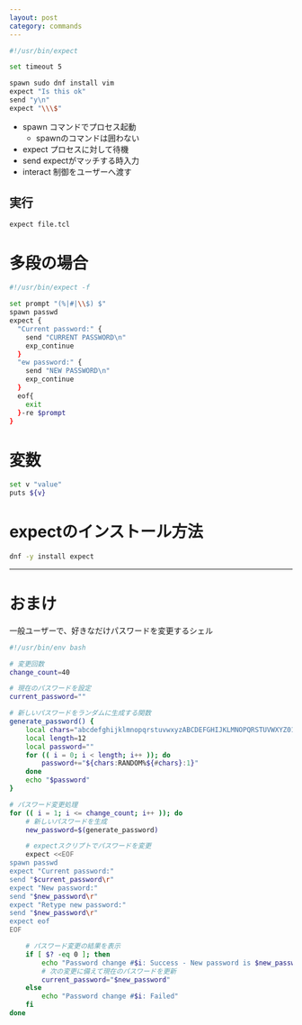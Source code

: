 ```yaml
---
layout: post
category: commands
---
```


```sh
#!/usr/bin/expect

set timeout 5

spawn sudo dnf install vim
expect "Is this ok"
send "y\n"
expect "\\\$"
```

- spawn コマンドでプロセス起動
    - spawnのコマンドは囲わない
- expect プロセスに対して待機
- send expectがマッチする時入力
- interact 制御をユーザーへ渡す

## 実行

```sh
expect file.tcl
```

# 多段の場合

```sh
#!/usr/bin/expect -f

set prompt "(%|#|\\$) $" 
spawn passwd
expect {
  "Current password:" {
    send "CURRENT PASSWORD\n"
    exp_continue
  }
  "ew password:" {
    send "NEW PASSWORD\n"
    exp_continue 
  }
  eof{
    exit
  }-re $prompt
}
```

# 変数

```sh
set v "value"
puts ${v}
```

# expectのインストール方法

```sh
dnf -y install expect
```



---

# おまけ

一般ユーザーで、好きなだけパスワードを変更するシェル

```sh
#!/usr/bin/env bash

# 変更回数
change_count=40

# 現在のパスワードを設定
current_password=""

# 新しいパスワードをランダムに生成する関数
generate_password() {
    local chars="abcdefghijklmnopqrstuvwxyzABCDEFGHIJKLMNOPQRSTUVWXYZ0123456789"
    local length=12
    local password=""
    for (( i = 0; i < length; i++ )); do
        password+="${chars:RANDOM%${#chars}:1}"
    done
    echo "$password"
}

# パスワード変更処理
for (( i = 1; i <= change_count; i++ )); do
    # 新しいパスワードを生成
    new_password=$(generate_password)

    # expectスクリプトでパスワードを変更
    expect <<EOF
spawn passwd
expect "Current password:"
send "$current_password\r"
expect "New password:"
send "$new_password\r"
expect "Retype new password:"
send "$new_password\r"
expect eof
EOF

    # パスワード変更の結果を表示
    if [ $? -eq 0 ]; then
        echo "Password change #$i: Success - New password is $new_password"
        # 次の変更に備えて現在のパスワードを更新
        current_password="$new_password"
    else
        echo "Password change #$i: Failed"
    fi
done
```
